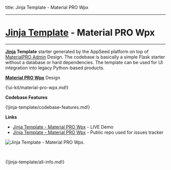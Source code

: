 title: Jinja Template - Material PRO Wpx

---

# [Jinja Template](https://appseed.us/jinja-template) - Material PRO Wpx
---

**[Jinja](/what-is/jinja/) Template** starter generated by the AppSeed platform on top of [MaterialPRO Admin](/bootstrap-template/material-pro-wpx/) Design. The codebase is basically a simple Flask starter without a database or hard dependencies. The template can be used for UI integration into legacy Python-based products. 

**[Material PRO Wpx](/bootstrap-template/material-pro-wpx/)** Design

{!ui-kit/material-pro-wpx.md!}

**Codebase Features**

{!jinja-template/codebase-features.md!}

**Links**

- [Jinja Template - Material PRO Wpx](https://jinja2-black-dashboard.appseed.us/) - LIVE Demo
- [Jinja Template - Material PRO Wpx](https://github.com/app-generator/jinja2-material-dashboard-wpx-pro) - Public repo used for issues tracker

![Jinja Template - Material PRO Wpx.](https://raw.githubusercontent.com/app-generator/jinja2-material-dashboard-wpx-pro/master/media/jinja2-material-dashboard-wpx-pro-screen.png)

<br />

{!jinja-template/all-info.md!}
